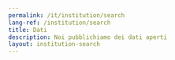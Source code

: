 ```yaml
---
permalink: /it/institution/search
lang-ref: /institution/search
title: Dati
description: Noi pubblichiamo dei dati aperti
layout: institution-search
---
```


